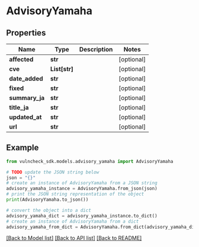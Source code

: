 # AdvisoryYamaha


## Properties

Name | Type | Description | Notes
------------ | ------------- | ------------- | -------------
**affected** | **str** |  | [optional] 
**cve** | **List[str]** |  | [optional] 
**date_added** | **str** |  | [optional] 
**fixed** | **str** |  | [optional] 
**summary_ja** | **str** |  | [optional] 
**title_ja** | **str** |  | [optional] 
**updated_at** | **str** |  | [optional] 
**url** | **str** |  | [optional] 

## Example

```python
from vulncheck_sdk.models.advisory_yamaha import AdvisoryYamaha

# TODO update the JSON string below
json = "{}"
# create an instance of AdvisoryYamaha from a JSON string
advisory_yamaha_instance = AdvisoryYamaha.from_json(json)
# print the JSON string representation of the object
print(AdvisoryYamaha.to_json())

# convert the object into a dict
advisory_yamaha_dict = advisory_yamaha_instance.to_dict()
# create an instance of AdvisoryYamaha from a dict
advisory_yamaha_from_dict = AdvisoryYamaha.from_dict(advisory_yamaha_dict)
```
[[Back to Model list]](../README.md#documentation-for-models) [[Back to API list]](../README.md#documentation-for-api-endpoints) [[Back to README]](../README.md)


